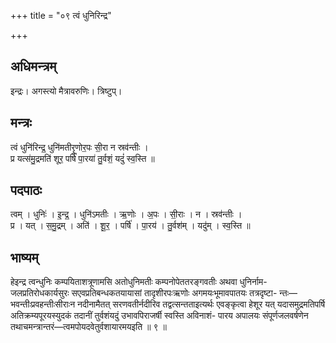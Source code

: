 +++
title = "०९ त्वं धुनिरिन्द्र"

+++
## अधिमन्त्रम्
इन्द्रः। अगस्त्यो मैत्रावरुणिः। त्रिष्टुप्।

## मन्त्रः
त्वं धुनि॑रिन्द्र॒ धुनि॑मतीरृ॒णोर॒पः सी॒रा न स्रव॑न्तीः ।  
प्र यत्स॑मु॒द्रमति॑ शूर॒ पर्षि॑ पा॒रया॑ तु॒र्वशं॒ यदुं॑ स्व॒स्ति ॥

## पदपाठः
त्वम् । धुनिः॑ । इ॒न्द्र॒ । धुनि॑ऽमतीः । ऋ॒णोः । अ॒पः । सी॒राः । न । स्रव॑न्तीः ।  
प्र । यत् । स॒मु॒द्रम् । अति॑ । शू॒र॒ । पर्षि॑ । पा॒रय॑ । तु॒र्वश॑म् । यदु॑म् । स्व॒स्ति ॥

## भाष्यम्
हेइन्द्र त्वन्धुनिः कम्पयिताशत्रूणामसि अतोधुनिमतीः कम्पनोपेततरङ्गवतीः अथवा धुनिर्नाम- जलप्रतिरोधकार्यसुरः सएवप्रतिबन्धकतयायासां तादृशीरपःऋणोः अगमयःभूमावपातयः तत्रदृष्टा- न्तः—भवन्तीःप्रवहन्तीःसीराःन नदीनामैतत् सरणवतीर्नदीरिव तद्वत्सन्तताइत्यर्थः एवङ्कृत्वा हेशूर यत् यदासमुद्रमतिपर्षि अतिक्रम्यपूरयस्युदकं तदानीं तुर्वशंयदुं उभावपिराजर्षी स्वस्ति अविनाशं- पारय अपालयः संपूर्णजलवर्षणेन तथाचमन्त्रान्तरं—त्वमपोयदवेतुर्वशायारमयइति ॥ ९ ॥
